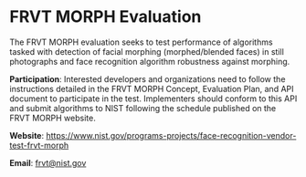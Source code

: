 
# FRVT MORPH Evaluation
The FRVT MORPH evaluation seeks to test performance of algorithms tasked with detection of facial morphing (morphed/blended faces) in still photographs and face recognition algorithm robustness against morphing.

**Participation**: Interested developers and organizations need to follow the instructions detailed in the FRVT MORPH Concept, Evaluation Plan, and API document to participate in the test.  Implementers should conform to this API and submit algorithms to NIST following the schedule published on the FRVT MORPH website.

**Website**: https://www.nist.gov/programs-projects/face-recognition-vendor-test-frvt-morph

**Email**: frvt@nist.gov
